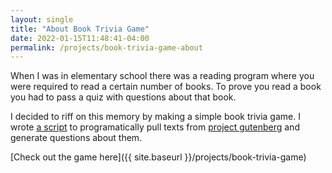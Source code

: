 ```yaml
---
layout: single
title: "About Book Trivia Game"
date: 2022-01-15T11:48:41-04:00
permalink: /projects/book-trivia-game-about
---
```


When I was in elementary school there was a reading program where you were required to read a certain number of books. To prove you read a book you had to pass a quiz with questions about that book.

I decided to riff on this memory by making a simple book trivia game. I wrote [a script](https://github.com/SamCallister/book-game/blob/main/src/python/main.py) to programatically pull texts from [project gutenberg](https://www.gutenberg.org/) and generate questions about them.

[Check out the game here]({{ site.baseurl }}/projects/book-trivia-game)